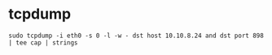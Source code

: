 # tcpdump

```
sudo tcpdump -i eth0 -s 0 -l -w - dst host 10.10.8.24 and dst port 898 | tee cap | strings
```